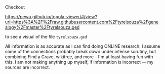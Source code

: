 Checkout 

https://pewu.github.io/topola-viewer/#/view?url=https%3A%2F%2Fraw.githubusercontent.com%2Ftyrelsouza%2Fgenealogy%2Fmaster%2Ftyrelsouza.ged

to see a visual of the file `tyrelsouza.ged`

All information is as accurate as I can find doing ONLINE research. I assume some of the connections probably break down under intense scrutiny, but combining Find a Grave, wikitree, and more - I'm at least having fun with this. I am not making anything up myself, if information is incorrect -- my sources are incorrect.